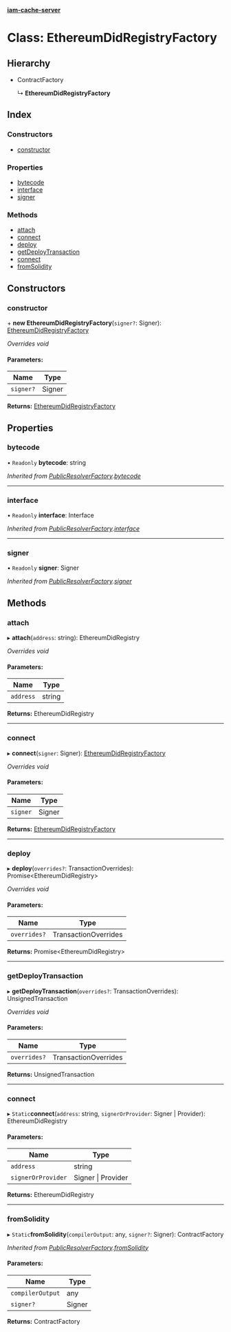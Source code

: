 **[iam-cache-server](../README.md)**

# Class: EthereumDidRegistryFactory

## Hierarchy

* ContractFactory

  ↳ **EthereumDidRegistryFactory**

## Index

### Constructors

* [constructor](ethereumdidregistryfactory.md#constructor)

### Properties

* [bytecode](ethereumdidregistryfactory.md#bytecode)
* [interface](ethereumdidregistryfactory.md#interface)
* [signer](ethereumdidregistryfactory.md#signer)

### Methods

* [attach](ethereumdidregistryfactory.md#attach)
* [connect](ethereumdidregistryfactory.md#connect)
* [deploy](ethereumdidregistryfactory.md#deploy)
* [getDeployTransaction](ethereumdidregistryfactory.md#getdeploytransaction)
* [connect](ethereumdidregistryfactory.md#connect)
* [fromSolidity](ethereumdidregistryfactory.md#fromsolidity)

## Constructors

### constructor

\+ **new EthereumDidRegistryFactory**(`signer?`: Signer): [EthereumDidRegistryFactory](ethereumdidregistryfactory.md)

*Overrides void*

#### Parameters:

Name | Type |
------ | ------ |
`signer?` | Signer |

**Returns:** [EthereumDidRegistryFactory](ethereumdidregistryfactory.md)

## Properties

### bytecode

• `Readonly` **bytecode**: string

*Inherited from [PublicResolverFactory](publicresolverfactory.md).[bytecode](publicresolverfactory.md#bytecode)*

___

### interface

• `Readonly` **interface**: Interface

*Inherited from [PublicResolverFactory](publicresolverfactory.md).[interface](publicresolverfactory.md#interface)*

___

### signer

• `Readonly` **signer**: Signer

*Inherited from [PublicResolverFactory](publicresolverfactory.md).[signer](publicresolverfactory.md#signer)*

## Methods

### attach

▸ **attach**(`address`: string): EthereumDidRegistry

*Overrides void*

#### Parameters:

Name | Type |
------ | ------ |
`address` | string |

**Returns:** EthereumDidRegistry

___

### connect

▸ **connect**(`signer`: Signer): [EthereumDidRegistryFactory](ethereumdidregistryfactory.md)

*Overrides void*

#### Parameters:

Name | Type |
------ | ------ |
`signer` | Signer |

**Returns:** [EthereumDidRegistryFactory](ethereumdidregistryfactory.md)

___

### deploy

▸ **deploy**(`overrides?`: TransactionOverrides): Promise<EthereumDidRegistry\>

*Overrides void*

#### Parameters:

Name | Type |
------ | ------ |
`overrides?` | TransactionOverrides |

**Returns:** Promise<EthereumDidRegistry\>

___

### getDeployTransaction

▸ **getDeployTransaction**(`overrides?`: TransactionOverrides): UnsignedTransaction

*Overrides void*

#### Parameters:

Name | Type |
------ | ------ |
`overrides?` | TransactionOverrides |

**Returns:** UnsignedTransaction

___

### connect

▸ `Static`**connect**(`address`: string, `signerOrProvider`: Signer \| Provider): EthereumDidRegistry

#### Parameters:

Name | Type |
------ | ------ |
`address` | string |
`signerOrProvider` | Signer \| Provider |

**Returns:** EthereumDidRegistry

___

### fromSolidity

▸ `Static`**fromSolidity**(`compilerOutput`: any, `signer?`: Signer): ContractFactory

*Inherited from [PublicResolverFactory](publicresolverfactory.md).[fromSolidity](publicresolverfactory.md#fromsolidity)*

#### Parameters:

Name | Type |
------ | ------ |
`compilerOutput` | any |
`signer?` | Signer |

**Returns:** ContractFactory
